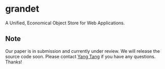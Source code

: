 # grandet
A Unified, Economical Object Store for Web Applications.

## Note
Our paper is in submission and currently under review. We will release the source code soon. Please contact [Yang Tang](https://github.com/ytang) if you have any questions. Thanks!
